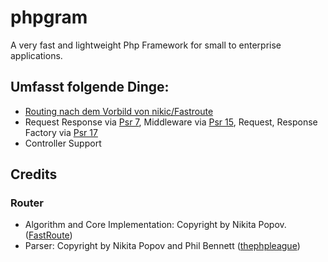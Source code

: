 # phpgram

A very fast and lightweight Php Framework for small to enterprise applications.

## Umfasst folgende Dinge:
- [Routing nach dem Vorbild von nikic/Fastroute](docs/Routing/index.md)
- Request Response via [Psr 7], Middleware via [Psr 15], Request, Response Factory via [Psr 17]
- Controller Support

[Psr 7]:(https://www.php-fig.org/psr/psr-7/)
[Psr 15]:(https://www.php-fig.org/psr/psr-15/)
[Psr 17]:(https://www.php-fig.org/psr/psr-17/)

## Credits
### Router
- Algorithm and Core Implementation: Copyright by Nikita Popov. ([FastRoute](https://github.com/nikic/FastRoute))
- Parser: Copyright by Nikita Popov and Phil Bennett ([thephpleague](https://github.com/thephpleague/route))
